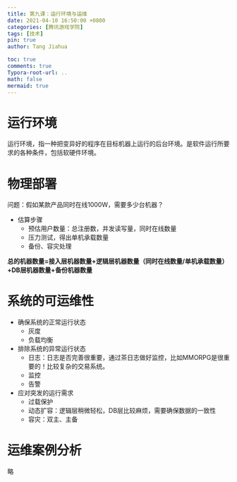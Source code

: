 ```yaml
---
title: 第九课：运行环境与运维
date: 2021-04-10 16:50:00 +0800
categories: [腾讯游戏学院]
tags: [技术]
pin: true
author: Tang Jiahua

toc: true
comments: true
Typora-root-url: ..
math: false
mermaid: true
---
```


# 运行环境

运行环境，指一种把变异好的程序在目标机器上运行的后台环境。是软件运行所要求的各种条件，包括软硬件环境。

# 物理部署

问题：假如某款产品同时在线1000W，需要多少台机器？

- 估算步骤
  - 预估用户数量：总注册数，并发读写量，同时在线数量
  - 压力测试，得出单机承载数量
  - 备份、容灾处理

**总的机器数量=接入层机器数量+逻辑层机器数量（同时在线数量/单机承载数量）+DB层机器数量+备份机器数量**

# 系统的可运维性

- 确保系统的正常运行状态
  - 灰度
  - 负载均衡
- 排除系统的异常运行状态
  - 日志：日志是否完善很重要，通过茶日志做好监控，比如MMORPG是很重要的！比较复杂的交易系统。
  - 监控
  - 告警
- 应对突发的运行需求
  - 过载保护
  - 动态扩容：逻辑层稍微轻松，DB层比较麻烦，需要确保数据的一致性
  - 容灾：双主、主备

# 运维案例分析

略